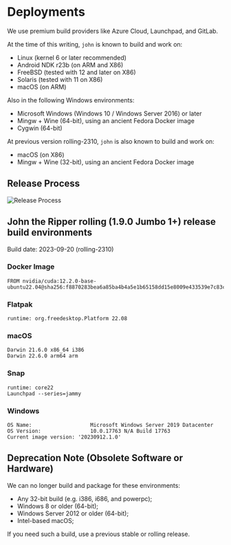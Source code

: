 # Deployments

We use premium build providers like Azure Cloud, Launchpad, and GitLab.

At the time of this writing, `john` is known to build and work on:

* Linux (kernel 6 or later recommended)
* Android NDK r23b (on ARM and X86)
* FreeBSD (tested with 12 and later on X86)
* Solaris (tested with 11 on X86)
* macOS (on ARM)

Also in the following Windows environments:
* Microsoft Windows (Windows 10 / Windows Server 2016) or later
* Mingw + Wine (64-bit), using an ancient Fedora Docker image
* Cygwin (64-bit)

At previous version rolling-2310, `john` is also known to build and work on:

* macOS (on X86)
* Mingw + Wine (32-bit), using an ancient Fedora Docker image

## Release Process

![Release Process](https://mermaid.ink/img/pako:eNptkV1rwjAUhv_KIVcbqCCMXZTh0HZ-gGJZN3Zhe3GaxBpqkpImjs3635fWXczRXL0k73MewjkTqhknASkMVgd4i1IF_kx3MdISC6GKDIbDSbOqIVyBLp8bmN095WayQeXwCIlFY13V3oxGo_srPWsRmI13C24h0c5QDqHXtK250RLeq9oajjL77Y87IDzHRp8E46a-XB_Czr0Qdo259zcQ7fYY7HHIeF1aXUE38Yg2xjL7i6zRKXqokDXw0oMkCqvsn2LpcphSK7SqG5j3QJGmJTdtWkks-A0__XaGQ8RP2zhpYNlDfwjF9GfdxseHXNgbPBTGuLr74baHlUi3SRumr5uMDIjkRqJgfmvndkpK7IFLnpLAR4amTEmqLr6HzurkS1ESWOP4gLiKoeWRQL9sSbzlWPPLD54Jpsw?type=png)

## John the Ripper rolling (1.9.0 Jumbo 1+) release build environments

Build date: 2023-09-20 (rolling-2310)

### Docker Image

```text
FROM nvidia/cuda:12.2.0-base-ubuntu22.04@sha256:f8870283bea6a85ba4b4a5e1b65158dd15e8009e433539e7c83c94707e703a1b
```

### Flatpak

```text
runtime: org.freedesktop.Platform 22.08
```

### macOS

```text
Darwin 21.6.0 x86_64 i386
Darwin 22.6.0 arm64 arm
```

### Snap

```text
runtime: core22
Launchpad --series=jammy
```

### Windows

```text
OS Name:                   Microsoft Windows Server 2019 Datacenter
OS Version:                10.0.17763 N/A Build 17763
Current image version: '20230912.1.0'
```

## Deprecation Note (Obsolete Software or Hardware)

We can no longer build and package for these environments:

* Any 32-bit build (e.g. i386, i686, and powerpc);
* Windows 8 or older (64-bit);
* Windows Server 2012 or older (64-bit);
* Intel-based macOS;

If you need such a build, use a previous stable or rolling release.
